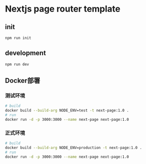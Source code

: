 # Nextjs page router template

## init

```sh
npm run init
```

## development

```bash
npm run dev
```

## Docker部署

### 测试环境
```sh
# build
docker build --build-arg NODE_ENV=test -t next-page:1.0 .
# run
docker run -d -p 3000:3000 --name next-page next-page:1.0
```

### 正式环境
```sh
# build
docker build --build-arg NODE_ENV=production -t next-page:1.0 .
# run
docker run -d -p 3000:3000 --name next-page next-page:1.0
```
